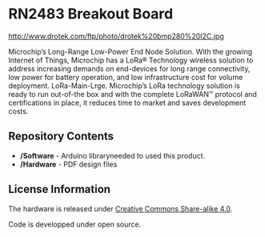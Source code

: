 RN2483 Breakout Board
=====================

http://www.drotek.com/ftp/photo/drotek%20bmp280%20I2C.jpg

Microchip’s Long-Range Low-Power End Node Solution.
With the growing Internet of Things, Microchip has a LoRa® Technology wireless solution to address increasing demands on end-devices for long range connectivity, low power for battery operation, and low infrastructure cost for volume deployment. 
LoRa-Main-Lrge.
Microchip’s LoRa technology solution is ready to run out-of-the box and with the complete LoRaWAN™ protocol and certifications in place, it reduces time to market and saves development costs.



Repository Contents
-------------------
* **/Software** - Arduino libraryneeded to used this product. 
* **/Hardware** - PDF design files

License Information
-------------------
The hardware is released under [Creative Commons Share-alike 4.0](http://creativecommons.org/licenses/by-sa/4.0/).  

Code is developped under open source.
